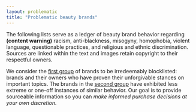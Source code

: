 ```yaml
---
layout: problematic
title: "Problematic beauty brands"
---
```


The following lists serve as a ledger of beauty brand behavior regarding **(content warning)** racism, anti-blackness, misogyny, homophobia, violent language, questionable practices, and religious and ethnic discrimination. Sources are linked within the text and images retain copyright to their respectful owners.

We consider the [first group](#avoid) of brands to be irredeemably blocklisted: brands and their owners who have proven their unforgivable stances on important topics. The brands in the [second group](#receipts) have exhibited less extreme or one-off instances of similar behavior. Our goal is to provide sourceable information so you can *make informed purchase decisions at your own discretion.*
